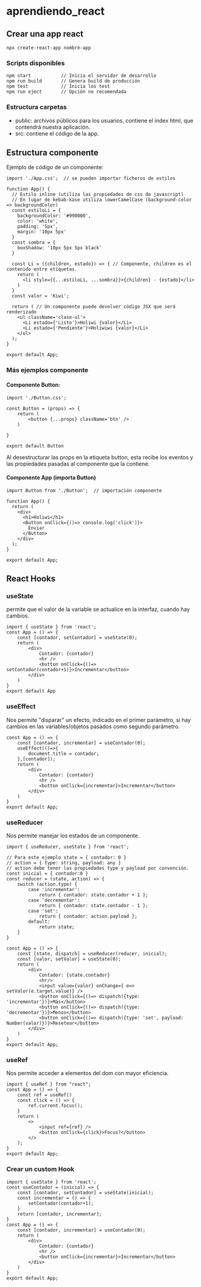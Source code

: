 # aprendiendo_react
## Crear una app react
```
npx create-react-app nombre-app
```
### Scripts disponibles
```
npm start           // Inicia el servidor de desarrollo
npm run build       // Genera build de producción
npm test            // Inicia los test
npm run eject       // Opción no recomendada
```
### Estructura carpetas
- public: archivos públicos para los usuarios, contiene el index html, que contendrá nuestra aplicación.
- src: contiene el código de la app.

## Estructura componente
Ejemplo de código de un componente:
```
import './App.css';  // se pueden importar ficheros de estilos

function App() {
  // Estilo inline (utiliza las propiedades de css de javascript)
  // En lugar de kebab-kase utiliza lowerCamelCase (background-color => backgroundColor)
  const estiloLi = {
    backgroundColor: '#990000',
    color: 'white',
    padding: '5px',
    margin: '10px 5px'
  }
  const sombra = {
    boxShadow: '10px 5px 5px black'
  }

  const Li = ({children, estado}) => { // Componente, children es el contenido entre etiquetas.
    return (
      <li style={{...estiloLi, ...sombra}}>{children} - {estado}</li>
    )
  }
  const valor = 'Kiwi';

  return ( // Un componente puede devolver código JSX que será renderizado
    <ul className='clase-ul'>
      <Li estado={'Listo'}>Holiwi {valor}</Li>
      <Li estado={'Pendiente'}>Holiwiwi {valor}</Li>
    </ul>    
  );
}

export default App;
```
### Más ejemplos componente
#### Componente Button:
```
import './Button.css';

const Button = (props) => {
    return (
        <button {...props} className='btn' />
    )
    
}

export default Button
```
Al desestructurar las props en la etiqueta button, esta recibe los eventos y las propiedades pasadas al componente que la contiene.
#### Componente App (importa Button)
```
import Button from './Button';  // importación componente

function App() {  
  return ( 
    <div>
      <h1>Holiwi</h1>
      <Button onClick={()=> console.log('click')}>  
        Enviar
      </Button>      
    </div>
  );
}

export default App;
```
## React Hooks
### useState
permite que el valor de la variable se actualice en la interfaz, cuando hay cambios.
```
import { useState } from 'react';
const App = () => {
    const [contador, setContador] = useState(0);
    return ( 
        <div>
            Contador: {contador}
            <hr />
            <button onClick={()=> setContador(contador+1)}>Incrementar</button>
        </div>
    )
}
export default App
```
### useEffect
Nos permite "disparar" un efecto, indicado en el primer parámetro, si hay cambios en las variables/objetos pasados como segundo parámetro.
```
const App = () => {
    const [contador, incrementar] = useContador(0);    
    useEffect(()=>{
        document.title = contador;
    },[contador]);
    return ( 
        <div>
            Contador: {contador}
            <hr />
            <button onClick={incrementar}>Incrementar</button>
        </div>
    )
}
export default App;
```
### useReducer
Nos permite manejar los estados de un componente.
```
import { useReducer, useState } from 'react';

// Para este ejemplo state = { contador: 0 }
// action = { type: string, payload: any }
// action debe tener las propiedades type y payload por convención.
const inicial = { contador:0 }
const reducer = (state, action) => {
    switch (action.type) {
        case 'incrementar':
            return { contador: state.contador + 1 };
        case 'decrementar':
            return { contador: state.contador - 1 };
        case 'set':
            return { contador: action.payload };
        default:
            return state;
    }
}

const App = () => {
    const [state, dispatch] = useReducer(reducer, inicial);
    const [valor, setValor] = useState(0);
    return (
        <div>
            Contador: {state.contador}
            <hr/>
            <input value={valor} onChange={ e=> setValor(e.target.value)} />
            <button onClick={()=> dispatch({type: 'incrementar'})}>Más</button>
            <button onClick={()=> dispatch({type: 'decrementar'})}>Menos</button>
            <button onClick={()=> dispatch({type: 'set', payload: Number(valor)})}>Resetear</button>
        </div>
    )
}
export default App;
```
### useRef
Nos permite acceder a elementos del dom con mayor eficiencia.
```
import { useRef } from "react";
const App = () => {
    const ref = useRef()
    const click = () => {
        ref.current.focus();       
    }
    return (
        <>
            <input ref={ref} />
            <button onClick={click}>Focus?</button>
        </>
    );
}
export default App;
```


### Crear un custom Hook
```
import { useState } from 'react';
const useContador = (inicial) => {
    const [contador, setContador] = useState(inicial);
    const incrementar = () => {
        setContador(contador+1);
    }
    return [contador, incrementar];
}
const App = () => {
    const [contador, incrementar] = useContador(0);
    return ( 
        <div>
            Contador: {contador}
            <hr />
            <button onClick={incrementar}>Incrementar</button>
        </div>
    )
}
export default App;
```

